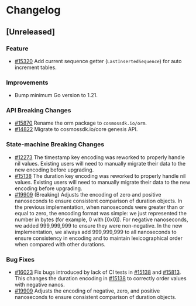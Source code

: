 <!--
Guiding Principles:

Changelogs are for humans, not machines.
There should be an entry for every single version.
The same types of changes should be grouped.
Versions and sections should be linkable.
The latest version comes first.
The release date of each version is displayed.
Mention whether you follow Semantic Versioning.

Usage:

Change log entries are to be added to the Unreleased section under the
appropriate stanza (see below). Each entry should ideally include a tag and
the Github issue reference in the following format:

* (<tag>) \#<issue-number> message

The issue numbers will later be link-ified during the release process so you do
not have to worry about including a link manually, but you can if you wish.

Types of changes (Stanzas):

"Features" for new features.
"Improvements" for changes in existing functionality.
"Deprecated" for soon-to-be removed features.
"Bug Fixes" for any bug fixes.
"Client Breaking" for breaking Protobuf, gRPC and REST routes used by end-users.
"CLI Breaking" for breaking CLI commands.
"API Breaking" for breaking exported APIs used by developers building on SDK.
Ref: https://keepachangelog.com/en/1.0.0/
-->

# Changelog

## [Unreleased]

### Feature

* [#15320](https://github.com/cosmos/cosmos-sdk/pull/15320) Add current sequence getter (`LastInsertedSequence`) for auto increment tables.

### Improvements

* Bump minimum Go version to 1.21.

### API Breaking Changes

* [#15870](https://github.com/cosmos/cosmos-sdk/pull/15870) Rename the orm package to `cosmossdk.io/orm`.
* [#14822](https://github.com/cosmos/cosmos-sdk/pull/14822) Migrate to cosmossdk.io/core genesis API.

### State-machine Breaking Changes

* [#12273](https://github.com/cosmos/cosmos-sdk/pull/12273) The timestamp key encoding was reworked to properly handle nil values. Existing users will need to manually migrate their data to the new encoding before upgrading.
* [#15138](https://github.com/cosmos/cosmos-sdk/pull/15138) The duration key encoding was reworked to properly handle nil values. Existing users will need to manually migrate their data to the new encoding before upgrading.
* [#19909](https://github.com/cosmos/cosmos-sdk/pull/19909) (Breaking) Adjusts the encoding of zero and positive nanoseconds to ensure consistent comparison of duration objects. In the previous implementation, when nanoseconds were greater than or equal to zero, the encoding format was simple: we just represented the number in bytes (for example, 0 with [0x0]). For negative nanoseconds, we added 999,999,999 to ensure they were non-negative. In the new implementation, we always add 999,999,999 to all nanoseconds to ensure consistency in encoding and to maintain lexicographical order when compared with other durations.

### Bug Fixes

* [#16023](https://github.com/cosmos/cosmos-sdk/pull/16023) Fix bugs introduced by lack of CI tests in [#15138](https://github.com/cosmos/cosmos-sdk/pull/15138) and [#15813](https://github.com/cosmos/cosmos-sdk/pull/15813). This changes the duration encoding in [#15138](https://github.com/cosmos/cosmos-sdk/pull/15138) to correctly order values with negative nanos.
* [#19909](https://github.com/cosmos/cosmos-sdk/pull/19909) Adjusts the encoding of negative, zero, and positive nanoseconds to ensure consistent comparison of duration objects. 